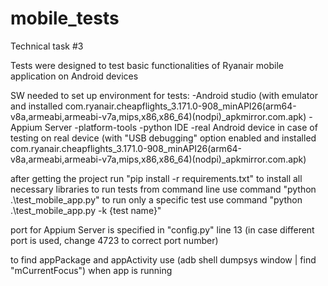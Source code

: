 # mobile_tests
Technical task #3

Tests were designed to test basic functionalities of Ryanair mobile application on Android devices

SW needed to set up environment for tests:
-Android studio (with emulator and
installed com.ryanair.cheapflights_3.171.0-908_minAPI26(arm64-v8a,armeabi,armeabi-v7a,mips,x86,x86_64)(nodpi)_apkmirror.com.apk)
-Appium Server
-platform-tools
-python IDE
-real Android device in case of testing on real device (with "USB debugging" option enabled and
installed com.ryanair.cheapflights_3.171.0-908_minAPI26(arm64-v8a,armeabi,armeabi-v7a,mips,x86,x86_64)(nodpi)_apkmirror.com.apk)

after getting the project run "pip install -r requirements.txt" to install all necessary libraries
to run tests from command line use command "python .\test_mobile_app.py"
to run only a specific test use command "python .\test_mobile_app.py -k {test name}"

port for Appium Server is specified in "config.py" line 13 (in case different port is used, change 4723 to correct port number)

to find appPackage and appActivity use (adb shell dumpsys window | find "mCurrentFocus") when app is running
